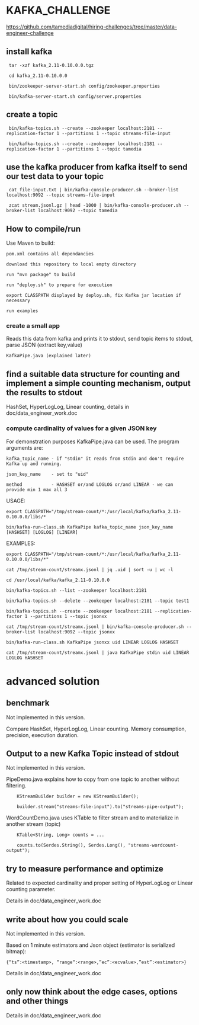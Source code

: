# KAFKA_CHALLENGE 

https://github.com/tamediadigital/hiring-challenges/tree/master/data-engineer-challenge


## install kafka 

     tar -xzf kafka_2.11-0.10.0.0.tgz

     cd kafka_2.11-0.10.0.0 

     bin/zookeeper-server-start.sh config/zookeeper.properties

     bin/kafka-server-start.sh config/server.properties

## create a topic

     bin/kafka-topics.sh --create --zookeeper localhost:2181 --replication-factor 1 --partitions 1 --topic streams-file-input

     bin/kafka-topics.sh --create --zookeeper localhost:2181 --replication-factor 1 --partitions 1 --topic tamedia

## use the kafka producer from kafka itself to send our test data to your topic

     cat file-input.txt | bin/kafka-console-producer.sh --broker-list localhost:9092 --topic streams-file-input

     zcat stream.jsonl.gz | head -1000 | bin/kafka-console-producer.sh --broker-list localhost:9092 --topic tamedia

## How to compile/run

Use Maven to build:

    pom.xml contains all dependancies

    download this repository to local empty directory

    run "mvn package" to build

    run "deploy.sh" to prepare for execution

    export CLASSPATH displayed by deploy.sh, fix Kafka jar location if necessary

    run examples 

### create a small app 

Reads this data from kafka and prints it to stdout, send topic items to stdout, parse JSON (extract key,value)

    KafkaPipe.java (explained later)

## find a suitable data structure for counting and implement a simple counting mechanism, output the results to stdout 

HashSet, HyperLogLog, Linear counting, details in doc/data_engineer_work.doc


### compute cardinality of values for a given JSON key

For demonstration purposes KafkaPipe.java can be used. The program arguments are:

    kafka_topic_name - if "stdin" it reads from stdin and don't require Kafka up and running.

    json_key_name    - set to "uid"

    method           - HASHSET or/and LOGLOG or/and LINEAR - we can provide min 1 max all 3 

USAGE:

    export CLASSPATH="/tmp/stream-count/*:/usr/local/kafka/kafka_2.11-0.10.0.0/libs/*

    bin/kafka-run-class.sh KafkaPipe kafka_topic_name json_key_name [HASHSET] [LOGLOG] [LINEAR]

EXAMPLES:

    export CLASSPATH="/tmp/stream-count/*:/usr/local/kafka/kafka_2.11-0.10.0.0/libs/*"
    
    cat /tmp/stream-count/streamx.jsonl | jq .uid | sort -u | wc -l 
    
    cd /usr/local/kafka/kafka_2.11-0.10.0.0
    
    bin/kafka-topics.sh --list --zookeeper localhost:2181
    
    bin/kafka-topics.sh --delete --zookeeper localhost:2181 --topic test1
    
    bin/kafka-topics.sh --create --zookeeper localhost:2181 --replication-factor 1 --partitions 1 --topic jsonxx 
    
    cat /tmp/stream-count/streamx.jsonl | bin/kafka-console-producer.sh --broker-list localhost:9092 --topic jsonxx

    bin/kafka-run-class.sh KafkaPipe jsonxx uid LINEAR LOGLOG HASHSET

    cat /tmp/stream-count/streamx.jsonl | java KafkaPipe stdin uid LINEAR LOGLOG HASHSET

# advanced solution

## benchmark

Not implemented in this version. 

Compare HashSet, HyperLogLog, Linear counting. Memory consumption, precision, execution duration.

## Output to a new Kafka Topic instead of stdout

Not implemented in this version. 

PipeDemo.java explains how to copy from one topic to another without filtering.

        KStreamBuilder builder = new KStreamBuilder();
        
        builder.stream("streams-file-input").to("streams-pipe-output");

WordCountDemo.java uses KTable to filter stream and to materialize in another stream (topic) 

        KTable<String, Long> counts = ...
        
        counts.to(Serdes.String(), Serdes.Long(), "streams-wordcount-output");
        
## try to measure performance and optimize

Related to expected cardinality and proper setting of HyperLogLog or Linear counting parameter.

Details in doc/data_engineer_work.doc

## write about how you could scale

Not implemented in this version. 

Based on 1 minute estimators and Json object (estimator is serialized bitmap): 

    {“ts”:<timestamp>, “range“:<range>,”ec”:<ecvalue>,”est”:<estimator>}

Details in doc/data_engineer_work.doc

## only now think about the edge cases, options and other things

Details in doc/data_engineer_work.doc



